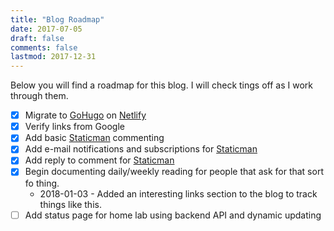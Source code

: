 ```yaml
---
title: "Blog Roadmap"
date: 2017-07-05
draft: false
comments: false
lastmod: 2017-12-31
---
```


Below you will find a roadmap for this blog.  I will check tings off as I work through them.

* [x] Migrate to [GoHugo](http://gohugo.io/) on [Netlify](https://www.netlify.com/)
* [x] Verify links from Google
* [x] Add basic [Staticman](https://staticman.net/) commenting
* [x] Add e-mail notifications and subscriptions for [Staticman](https://staticman.net/)
* [x] Add reply to comment for [Staticman](https://staticman.net/)
* [x] Begin documenting daily/weekly reading for people that ask for that sort fo thing.
    * 2018-01-03 - Added an interesting links section to the blog to track things like this.
* [ ] Add status page for home lab using backend API and dynamic updating